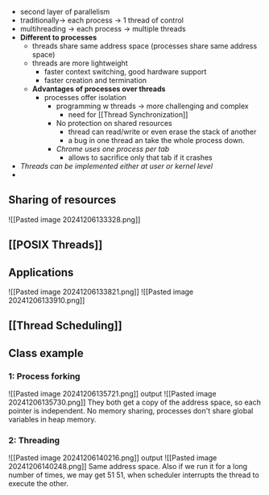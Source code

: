- second layer of parallelism
- traditionally-> each process -> 1 thread of control
- multihreading -> each process -> multiple threads
- **Different to processes**
	- threads share same address space (processes share same address space)
	- threads are more lightweight
		- faster context switching, good hardware support
		- faster creation and termination
	- **Advantages of processes over threads**
		- processes offer isolation
			- programming w threads -> more challenging and complex
				- need for [[Thread Synchronization]]
			- No protection on shared resources
				-  thread can read/write or even erase the stack of another
				- a bug in one thread an take the whole process down.
			- *Chrome uses one process per tab*
				- allows to sacrifice only that tab if it crashes
- *Threads can be implemented either at user or kernel level*
- 
## Sharing of resources
![[Pasted image 20241206133328.png]]

## [[POSIX Threads]]

## Applications
![[Pasted image 20241206133821.png]]
![[Pasted image 20241206133910.png]]

## [[Thread Scheduling]]


## Class example
### 1: Process forking
![[Pasted image 20241206135721.png]]
output
![[Pasted image 20241206135730.png]]
They both get a copy of the address space, so each pointer is independent. No memory sharing, processes don't share global variables in heap memory.

### 2: Threading
![[Pasted image 20241206140216.png]]
output
![[Pasted image 20241206140248.png]]
Same address space.
Also if we run it for a long number of times, we may get 51 51, when scheduler interrupts the thread to execute the other.

